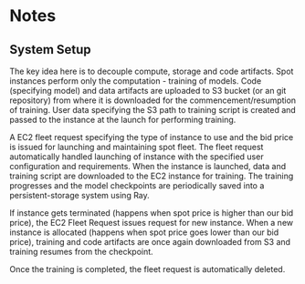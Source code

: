 # Notes

## System Setup

The key idea here is to decouple compute, storage and code artifacts. Spot instances perform only the computation - training of models. Code (specifying model) and data artifacts are uploaded to S3 bucket (or an git repository) from where it is downloaded for the commencement/resumption of training. User data specifying the S3 path to training script is created and passed to the instance at the launch for performing training.

A EC2 fleet request specifying the type of instance to use and the bid price is issued for launching and maintaining spot fleet. The fleet request automatically handled launching of instance with the specified user configuration and requirements. When the instance is launched, data and training script are downloaded to the EC2 instance for training. The training progresses and the model checkpoints are periodically saved into a persistent-storage system using Ray.

If instance gets terminated (happens when spot price is higher than our bid price), the EC2 Fleet Request issues request for new instance. When a new instance is allocated (happens when spot price goes lower than our bid price), training and code artifacts are once again downloaded from S3 and training resumes from the checkpoint.

Once the training is completed, the fleet request is automatically deleted.
